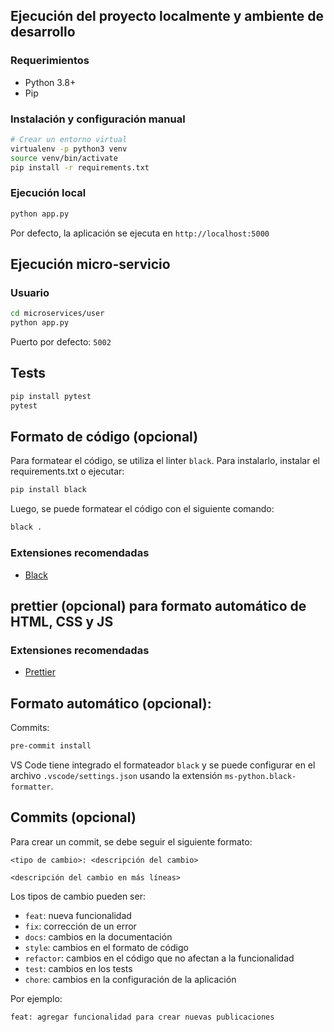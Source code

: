 ## Ejecución del proyecto localmente y ambiente de desarrollo

### Requerimientos

- Python 3.8+
- Pip

### Instalación y configuración manual

```bash
# Crear un entorno virtual
virtualenv -p python3 venv
source venv/bin/activate
pip install -r requirements.txt
```

### Ejecución local

```bash
python app.py
```

Por defecto, la aplicación se ejecuta en `http://localhost:5000`

## Ejecución micro-servicio

### Usuario

```bash
cd microservices/user
python app.py
```

Puerto por defecto: `5002`

## Tests

```bash
pip install pytest
pytest
```

## Formato de código (opcional)

Para formatear el código, se utiliza el linter `black`. Para instalarlo, instalar el requirements.txt o ejecutar:

```bash
pip install black
```

Luego, se puede formatear el código con el siguiente comando:

```bash
black .
```

### Extensiones recomendadas

- [Black](https://marketplace.visualstudio.com/items?itemName=ms-python.black-formatter)

## prettier (opcional) para formato automático de HTML, CSS y JS

### Extensiones recomendadas

- [Prettier](https://marketplace.visualstudio.com/items?itemName=esbenp.prettier-vscode)

## Formato automático (opcional):

Commits:

```bash
pre-commit install
```

VS Code tiene integrado el formateador `black` y se puede configurar en el archivo `.vscode/settings.json` usando la extensión `ms-python.black-formatter`.

## Commits (opcional)

Para crear un commit, se debe seguir el siguiente formato:

```
<tipo de cambio>: <descripción del cambio>

<descripción del cambio en más líneas>
```

Los tipos de cambio pueden ser:

- `feat`: nueva funcionalidad
- `fix`: corrección de un error
- `docs`: cambios en la documentación
- `style`: cambios en el formato de código
- `refactor`: cambios en el código que no afectan a la funcionalidad
- `test`: cambios en los tests
- `chore`: cambios en la configuración de la aplicación

Por ejemplo:

```
feat: agregar funcionalidad para crear nuevas publicaciones
```
